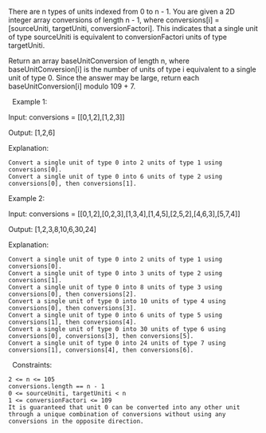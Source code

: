 There are n types of units indexed from 0 to n - 1. You are given a 2D integer array conversions of length n - 1, where conversions[i] = [sourceUniti, targetUniti, conversionFactori]. This indicates that a single unit of type sourceUniti is equivalent to conversionFactori units of type targetUniti.

Return an array baseUnitConversion of length n, where baseUnitConversion[i] is the number of units of type i equivalent to a single unit of type 0. Since the answer may be large, return each baseUnitConversion[i] modulo 109 + 7.

 
Example 1:


Input: conversions = [[0,1,2],[1,2,3]]

Output: [1,2,6]

Explanation:


	Convert a single unit of type 0 into 2 units of type 1 using conversions[0].
	Convert a single unit of type 0 into 6 units of type 2 using conversions[0], then conversions[1].



Example 2:


Input: conversions = [[0,1,2],[0,2,3],[1,3,4],[1,4,5],[2,5,2],[4,6,3],[5,7,4]]

Output: [1,2,3,8,10,6,30,24]

Explanation:


	Convert a single unit of type 0 into 2 units of type 1 using conversions[0].
	Convert a single unit of type 0 into 3 units of type 2 using conversions[1].
	Convert a single unit of type 0 into 8 units of type 3 using conversions[0], then conversions[2].
	Convert a single unit of type 0 into 10 units of type 4 using conversions[0], then conversions[3].
	Convert a single unit of type 0 into 6 units of type 5 using conversions[1], then conversions[4].
	Convert a single unit of type 0 into 30 units of type 6 using conversions[0], conversions[3], then conversions[5].
	Convert a single unit of type 0 into 24 units of type 7 using conversions[1], conversions[4], then conversions[6].



 
Constraints:


	2 <= n <= 105
	conversions.length == n - 1
	0 <= sourceUniti, targetUniti < n
	1 <= conversionFactori <= 109
	It is guaranteed that unit 0 can be converted into any other unit through a unique combination of conversions without using any conversions in the opposite direction.

